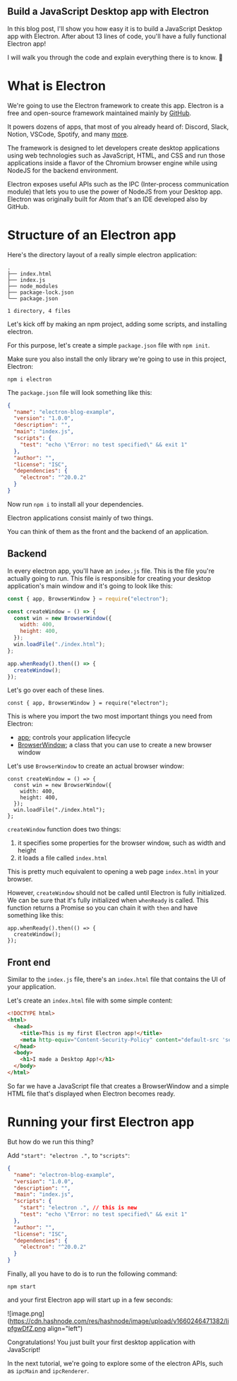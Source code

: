 ## Build a JavaScript Desktop app with Electron

In this blog post, I'll show you how easy it is to build a JavaScript Desktop app with Electron.
After about 13 lines of code, you'll have a fully functional Electron app!

I will walk you through the code and explain everything there is to know. 🤝

# What is Electron

We're going to use the Electron framework to create this app. Electron is a free and open-source framework maintained mainly by [GitHub](https://github.com).

It powers dozens of apps, that most of you already heard of: Discord, Slack, Notion, VSCode, Spotify, and many [more](https://www.electronjs.org/apps).

The framework is designed to let developers create desktop applications using web technologies such as JavaScript, HTML, and CSS and run those applications inside a flavor of the Chromium browser engine while using NodeJS for the backend environment.

Electron exposes useful APIs such as the IPC (Inter-process communication module) that lets you to use the power of NodeJS from your Desktop app.
Electron was originally built for Atom that's an IDE developed also by GitHub.

# Structure of an Electron app

Here's the directory layout of a really simple electron application:

```
.
├── index.html
├── index.js
├── node_modules
├── package-lock.json
└── package.json

1 directory, 4 files
```

Let's kick off by making an npm project, adding some scripts, and installing electron.

For this purpose, let's create a simple `package.json` file with `npm init`.

Make sure you also install the only library we're going to use in this project, Electron:

```
npm i electron
```

The `package.json` file will look something like this:

```json
{
  "name": "electron-blog-example",
  "version": "1.0.0",
  "description": "",
  "main": "index.js",
  "scripts": {
    "test": "echo \"Error: no test specified\" && exit 1"
  },
  "author": "",
  "license": "ISC",
  "dependencies": {
    "electron": "^20.0.2"
  }
}
```

Now run `npm i` to install all your dependencies.

Electron applications consist mainly of two things.

You can think of them as the front and the backend of an application.

## Backend

In every electron app, you'll have an `index.js` file. This is the file you're actually going to run.
This file is responsible for creating your desktop application's main window and it's going to look like this:

```js
const { app, BrowserWindow } = require("electron");

const createWindow = () => {
  const win = new BrowserWindow({
    width: 400,
    height: 400,
  });
  win.loadFile("./index.html");
};

app.whenReady().then(() => {
  createWindow();
});
```

Let's go over each of these lines.

```
const { app, BrowserWindow } = require("electron");
```

This is where you import the two most important things you need from Electron:
 - [app](https://www.electronjs.org/docs/latest/api/app); controls your application lifecycle
 - [BrowserWindow](https://www.electronjs.org/docs/latest/api/browser-window); a class that you can use to create a new browser window

Let's use `BrowserWindow` to create an actual browser window:

```
const createWindow = () => {
  const win = new BrowserWindow({
    width: 400,
    height: 400,
  });
  win.loadFile("./index.html");
};
```

`createWindow` function does two things:

1. it specifies some properties for the browser window, such as width and height
2. it loads a file called `index.html`

This is pretty much equivalent to opening a web page `index.html` in your browser.

However, `createWindow` should not be called until Electron is fully initialized. We can be sure that it's fully initialized when `whenReady` is called. This function returns a Promise so you can chain it with `then` and have something like this:

```
app.whenReady().then(() => {
  createWindow();
});
```

## Front end

Similar to the `index.js` file, there's an `index.html` file that contains the UI of your application.

Let's create an `index.html` file with some simple content:

```html
<!DOCTYPE html>
<html>
  <head>
    <title>This is my first Electron app!</title>
    <meta http-equiv="Content-Security-Policy" content="default-src 'self'; script-src 'self'">
  </head>
  <body>
    <h1>I made a Desktop App!</h1>
  </body>
</html>
```

So far we have a JavaScript file that creates a BrowserWindow and a simple HTML file that's displayed when Electron becomes ready.

# Running your first Electron app

But how do we run this thing?

Add `"start": "electron .",` to `"scripts"`:

```json
{
  "name": "electron-blog-example",
  "version": "1.0.0",
  "description": "",
  "main": "index.js",
  "scripts": {
    "start": "electron .", // this is new
    "test": "echo \"Error: no test specified\" && exit 1"
  },
  "author": "",
  "license": "ISC",
  "dependencies": {
    "electron": "^20.0.2"
  }
}
```

Finally, all you have to do is to run the following command:

```
npm start
```
and your first Electron app will start up in a few seconds:

![image.png](https://cdn.hashnode.com/res/hashnode/image/upload/v1660246471382/IipfgwDfZ.png align="left")

Congratulations! You just built your first desktop application with JavaScript!

In the next tutorial, we're going to explore some of the electron APIs, such as `ipcMain` and `ipcRenderer`.